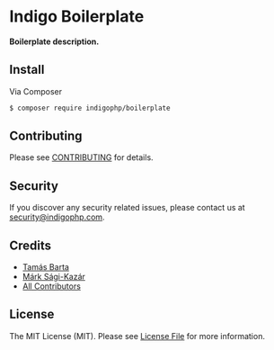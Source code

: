 # Indigo Boilerplate

**Boilerplate description.**


## Install

Via Composer

``` bash
$ composer require indigophp/boilerplate
```


## Contributing

Please see [CONTRIBUTING](CONTRIBUTING.md) for details.


## Security

If you discover any security related issues, please contact us at [security@indigophp.com](mailto:security@indigophp.com).


## Credits

- [Tamás Barta](https://github.com/TamasBarta)
- [Márk Sági-Kazár](https://github.com/sagikazarmark)
- [All Contributors](https://github.com/indigophp/boilerplate/contributors)


## License

The MIT License (MIT). Please see [License File](LICENSE) for more information.
